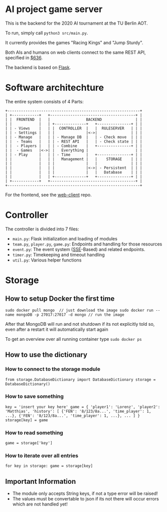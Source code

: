 AI project game server
======================

This is the backend for the 2020 AI tournament at the TU Berlin AOT.

To run, simply call `python3 src/main.py`.

It currently provides the games "Racing Kings" and "Jump Sturdy".

Both AIs and humans on web clients connect to the same REST API, specified in
[$636](https://gitlab.tubit.tu-berlin.de/PJ-KI/server/snippets/636).

The backend is based on [Flask](https://flask.palletsprojects.com/en/1.1.x/).

# Software architechture

The entire system consists of 4 Parts:

```
+-----------------------------------------------------------+
| +------------+   +--------------------------------------+ |
| |  FRONTEND  |   |                BACKEND               | |
| |            |   | +--------------+   +---------------+ | |
| | - Views    |   | |  CONTROLLER  |   |  RULESERVER   | | |
| | - Settings |   | |              |<->|               | | |
| | - Manage   |   | | - Manage DB  |   | - Check move  | | |
| |  - Teams   |   | | - REST API   |   | - Check state | | |
| |  - Players |   | | - Combine    |   +---------------+ | |
| |  - Games   |<->| |   Everything |                     | |
| | - Play     |   | | - Time       |   +---------------+ | |
| |            |   | |   Management |   |    STORAGE    | | |
| |            |   | |              |   |               | | |
| |            |   | |              |<->| - Persistent  | | |
| |            |   | |              |   |   Database    | | |
| |            |   | +--------------+   +---------------+ | |
| +------------+   +--------------------------------------+ |
+-----------------------------------------------------------+
```

For the frontend, see the
[web-client](https://gitlab.tubit.tu-berlin.de/PJ-KI/web-client) repo.

# Controller

The controller is divided into 7 files:

- `main.py`: Flask initialization and loading of modules
- `team.py`, `player.py`, `game.py`: Endpoints and handling for those resources
- `event.py`: The event system ([SSE](https://developer.mozilla.org/en-US/docs/Web/API/Server-sent_events/Using_server-sent_events)-Based) and related endpoints.
- `timer.py`: Timekeeping and timeout handling
- `util.py`: Various helper functions

# Storage

## How to setup Docker the first time
`sudo docker pull mongo  // just download the image
sudo docker run --name mongoDB -p 27017:27017 -d mongo // run the image`

After that MongoDB will run and not shutdown if its not explicitly told so, even after a restart it will automatically start again

To get an overview over all running container type
`sudo docker ps `


## How to use the dictionary

### How to connect to the storage module
`from storage.DatabaseDictionary import DatabaseDictionary
storage = DatabaseDictionary()`

### How to save something
`key = 'insert your key here'
game = {
    'player1': 'Lorenz',
    'player2': 'Matthias',
    'history': [
        {'FEN': '8/123/8a...', 'time_player': 1, ...},
        {'FEN': '8/123/8a...', 'time_player': 1, ...},
        ...
    ]
}
storage[key] = game`

### How to read something
`game = storage['key']`

### How to iterate over all entries
`for key in storage:
    game = storage[key]`

## Important Information
- The module only accepts String keys, if not a type error will be raised!
- The values must be convertable to json if its not there will occur errors which are not handled yet!
